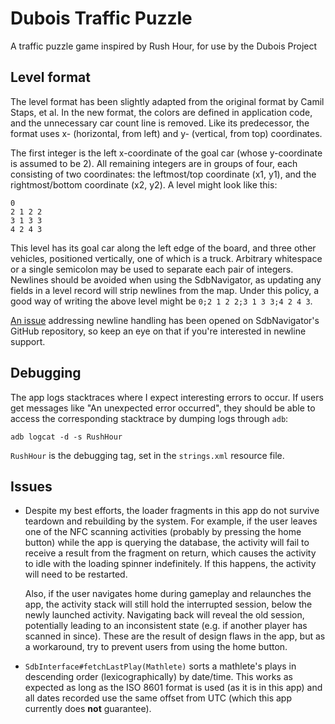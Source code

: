 # Dubois Traffic Puzzle

A traffic puzzle game inspired by Rush Hour, for use by the Dubois Project

## Level format

The level format has been slightly adapted from the original format by Camil Staps, et al. In the new format, the colors are defined in application code, and the unnecessary car count line is removed. Like its predecessor, the format uses x- (horizontal, from left) and y- (vertical, from top) coordinates.

The first integer is the left x-coordinate of the goal car (whose y-coordinate is assumed to be 2). All remaining integers are in groups of four, each consisting of two coordinates: the leftmost/top coordinate (x1, y1), and the rightmost/bottom coordinate (x2, y2). A level might look like this:

	0
	2 1 2 2
	3 1 3 3
	4 2 4 3

This level has its goal car along the left edge of the board, and three other vehicles, positioned vertically, one of which is a truck. Arbitrary whitespace or a single semicolon may be used to separate each pair of integers. Newlines should be avoided when using the SdbNavigator, as updating any fields in a level record will strip newlines from the map. Under this policy, a good way of writing the above level might be `0;2 1 2 2;3 1 3 3;4 2 4 3`.

[An issue](https://github.com/Reggino/SdbNavigator/issues/19) addressing newline handling has been opened on SdbNavigator's GitHub repository, so keep an eye on that if you're interested in newline support.

## Debugging

The app logs stacktraces where I expect interesting errors to occur. If users get messages like "An unexpected error occurred", they should be able to access the corresponding stacktrace by dumping logs through `adb`:

	adb logcat -d -s RushHour

`RushHour` is the debugging tag, set in the `strings.xml` resource file.

## Issues

* Despite my best efforts, the loader fragments in this app do not survive teardown and rebuilding by the system. For example, if the user leaves one of the NFC scanning activities (probably by pressing the home button) while the app is querying the database, the activity will fail to receive a result from the fragment on return, which causes the activity to idle with the loading spinner indefinitely. If this happens, the activity will need to be restarted.

	Also, if the user navigates home during gameplay and relaunches the app, the activity stack will still hold the interrupted session, below the newly launched activity. Navigating back will reveal the old session, potentially leading to an inconsistent state (e.g. if another player has scanned in since). These are the result of design flaws in the app, but as a workaround, try to prevent users from using the home button.

* `SdbInterface#fetchLastPlay(Mathlete)` sorts a mathlete's plays in descending order (lexicographically) by date/time. This works as expected as long as the ISO 8601 format is used (as it is in this app) and all dates recorded use the same offset from UTC (which this app currently does **not** guarantee).
